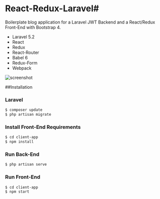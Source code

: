 # React-Redux-Laravel#

Boilerplate blog application for a Laravel JWT Backend and a React/Redux Front-End with Bootstrap 4.

* Laravel 5.2
* React
* Redux
* React-Router
* Babel 6
* Redux-Form
* Webpack

![screenshot](https://github.com/onerciller/react-redux-laravel/blob/master/public/img.png)

##Installation

### Laravel
```sh
$ composer update
$ php artisan migrate 

```

### Install Front-End Requirements
```sh
$ cd client-app
$ npm install
```

### Run Back-End

```sh
$ php artisan serve
```


### Run Front-End

```sh
$ cd client-app
$ npm start
```
 
